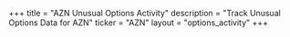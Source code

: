 +++
title = "AZN Unusual Options Activity"
description = "Track Unusual Options Data for AZN"
ticker = "AZN"
layout = "options_activity"
+++


